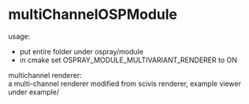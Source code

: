 # multiChannelOSPModule
usage:  
- put entire folder under ospray/module 
- in cmake set OSPRAY_MODULE_MULTIVARIANT_RENDERER to ON 


multichannel renderer:   
a multi-channel renderer modified from scivis renderer, example viewer under example/
